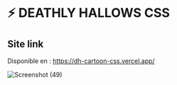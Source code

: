 # ⚡ DEATHLY HALLOWS CSS

Site link
------------------------------------------------------------------------------------------------
Disponible en : https://dh-cartoon-css.vercel.app/

![Screenshot (49)](https://user-images.githubusercontent.com/37419848/117252591-cea93100-ae0b-11eb-85f2-03c224159a68.png)
